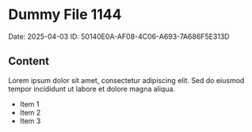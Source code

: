 # Dummy File 1144

Date: 2025-04-03
ID: 50140E0A-AF08-4C06-A693-7A686F5E313D

## Content

Lorem ipsum dolor sit amet, consectetur adipiscing elit.
Sed do eiusmod tempor incididunt ut labore et dolore magna aliqua.

* Item 1
* Item 2
* Item 3

